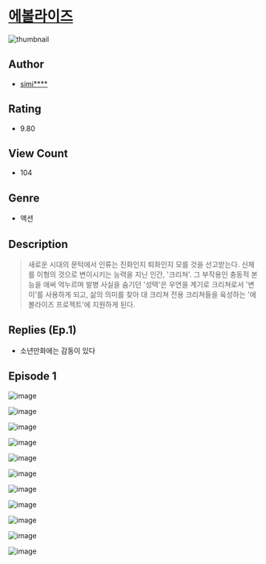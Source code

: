 # [에볼라이즈](https://comic.naver.com/challenge/list?titleId=810935)
![thumbnail](https://image-comic.pstatic.net/user_contents_data/challenge_comic/2023/05/25/358752/upload_3546645610049790566_480x623.jpeg)

## Author
- [simi****](https://comic.naver.com/artistTitle?id=358752)

## Rating
- 9.80

## View Count
- 104

## Genre
- 액션

## Description
> 새로운 시대의 문턱에서 인류는 진화인지 퇴화인지 모를 것을 선고받는다. 신체를 이형의 것으로 변이시키는 능력을 지닌 인간, '크리쳐'. 그 부작용인 충동적 본능을 애써 억누르며 발병 사실을 숨기던 '성택'은 우연을 계기로 크리쳐로서 '변이'를 사용하게 되고, 삶의 의미를 찾아 대 크리쳐 전용 크리쳐들을 육성하는 '에볼라이즈 프로젝트'에 지원하게 된다.

## Replies (Ep.1)
- 소년만화에는 감동이 있다

## Episode 1
![image](https://image-comic.pstatic.net/user_contents_data/challenge_comic/2023/05/25/358752/upload_3847541042403881785.jpeg)

![image](https://image-comic.pstatic.net/user_contents_data/challenge_comic/2023/05/25/358752/upload_3904733272757920609.jpeg)

![image](https://image-comic.pstatic.net/user_contents_data/challenge_comic/2023/05/25/358752/upload_7233678620499128676.jpeg)

![image](https://image-comic.pstatic.net/user_contents_data/challenge_comic/2023/05/25/358752/upload_4121183320894748473.jpeg)

![image](https://image-comic.pstatic.net/user_contents_data/challenge_comic/2023/05/25/358752/upload_7378644852049995107.jpeg)

![image](https://image-comic.pstatic.net/user_contents_data/challenge_comic/2023/05/25/358752/upload_3619033066988123237.jpeg)

![image](https://image-comic.pstatic.net/user_contents_data/challenge_comic/2023/05/25/358752/upload_3688508809316216933.jpeg)

![image](https://image-comic.pstatic.net/user_contents_data/challenge_comic/2023/05/25/358752/upload_4063993306612773218.jpeg)

![image](https://image-comic.pstatic.net/user_contents_data/challenge_comic/2023/05/25/358752/upload_7017788417272866403.jpeg)

![image](https://image-comic.pstatic.net/user_contents_data/challenge_comic/2023/05/25/358752/upload_7220456796412064057.jpeg)

![image](https://image-comic.pstatic.net/user_contents_data/challenge_comic/2023/05/25/358752/upload_7305179659810005345.jpeg)
